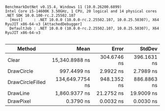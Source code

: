 ```

BenchmarkDotNet v0.15.4, Windows 11 (10.0.26200.6899)
Intel Core i5-14600K 3.50GHz, 1 CPU, 20 logical and 14 physical cores
.NET SDK 10.0.100-rc.2.25502.107
  [Host]     : .NET 10.0.0 (10.0.0-rc.2.25502.107, 10.0.25.50307), X64 RyuJIT x86-64-v3 [AttachedDebugger]
  DefaultJob : .NET 10.0.0 (10.0.0-rc.2.25502.107, 10.0.25.50307), X64 RyuJIT x86-64-v3


```
| Method           | Mean            | Error       | StdDev      |
|----------------- |----------------:|------------:|------------:|
| Clear            |  15,340.8988 ns | 304.6746 ns | 396.1631 ns |
| DrawCircle       |     997.4499 ns |   2.9922 ns |   2.7989 ns |
| DrawCircleFilled | 134,649.7754 ns | 948.1352 ns | 886.8863 ns |
| DrawLine         |   1,860.9377 ns |  21.2752 ns |  19.9009 ns |
| DrawPixel        |       0.3790 ns |   0.0032 ns |   0.0030 ns |
